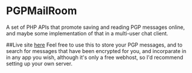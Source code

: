 PGPMailRoom
===========

A set of PHP APIs that promote saving and reading PGP messages online, and maybe some implementation of that in a multi-user chat client.

##Live site <a href="http://pgpmailroom.eu5.org">here</a>
Feel free to use this to store your PGP messages, and to search for messages that have been encrypted for you, and incorparate in in any app you wish, although it's only a free webhost, so I'd recommend setting up your own server.
